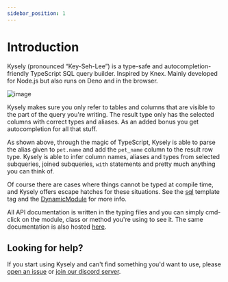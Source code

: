 ```yaml
---
sidebar_position: 1
---
```


# Introduction

Kysely (pronounced “Key-Seh-Lee”) is a type-safe and autocompletion-friendly TypeScript SQL query builder. Inspired by Knex. Mainly developed for Node.js but also runs on Deno and in the browser.

![image](https://github.com/kysely-org/kysely/raw/master/assets/demo.gif)

Kysely makes sure you only refer to tables and columns that are visible to the part of the query you're writing. The result type only has the selected columns with correct types and aliases. As an added bonus you get autocompletion for all that stuff.

As shown above, through the magic of TypeScript, Kysely is able to parse the alias given to `pet.name` and add the `pet_name` column to the result row type. Kysely is able to infer column names, aliases and types from selected subqueries, joined subqueries, `with` statements and pretty much anything you can think of.

Of course there are cases where things cannot be typed at compile time, and Kysely offers escape hatches for these situations. See the [sql](https://kysely-org.github.io/kysely/interfaces/Sql.html) template tag and the [DynamicModule](https://kysely-org.github.io/kysely/classes/DynamicModule.html) for more info.

All API documentation is written in the typing files and you can simply cmd-click on the module, class or method you're using to see it. The same documentation is also hosted [here](https://kysely-org.github.io/kysely).

## Looking for help?

If you start using Kysely and can't find something you'd want to use, please [open an issue](https://github.com/kysely-org/kysely/issues) or [join our discord server](https://discord.gg/xyBJ3GwvAm).
